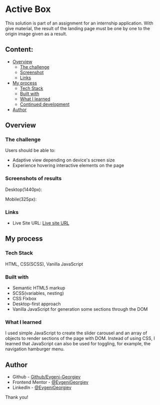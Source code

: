 # Active Box

This solution is part of an assignment for an internship application. With give material, the result of the landing page must be one by one to the origin image given as a result.

## Content:

- [Overview][1]
  - [The challenge][2]
  - [Screenshot][3]
  - [Links][4]
- [My process][5]
  - [Tech Stack][6]
  - [Built with][7]
  - [What I learned][8]
  - [Continued development][9]
- [Author][10]

## Overview

### The challenge

Users should be able to:

- Adaptive view depending on device's screen size
- Experience hovering interactive elements on the page

### Screenshots of results

Desktop(1440px):



Mobile(325px):



### Links
- Live Site URL: [Live site URL][11]

## My process

### Tech Stack

HTML, CSS(SCSS), Vanilla JavaScript

### Built with

- Semantic HTML5 markup
- SCSS(variables, nesting)
- CSS Flxbox
- Desktop-first approach
- Vanilla JavaScript for generation some sections through the DOM

### What I learned

I used simple JavaScript to create the slider carousel and an array of objects to render sections of the page with DOM. Instead of using CSS, I learned that JavaScript can also be used for toggling, for example, the navigation hamburger menu.

## Author

- Github - [Github/Evgeni-Georgiev][12]
- Frontend Mentor - [@EvgeniGeorgiev][13]
- LinkedIn - [@EvgeniGeorgiev][14]

Thank you!

[1]:	#overview
[2]:	#the-challenge
[3]:	#screenshot
[4]:	#links
[5]:	#my-process
[6]:	#tech-stack
[7]:	#built-with
[8]:	#what-i-learned
[9]:	#continued-development
[10]:	#author
[11]:	https://active-box-landing-page.netlify.app/
[12]:	https://github.com/Evgeni-Georgiev
[13]:	https://www.frontendmentor.io/profile/Evertrix
[14]:	https://www.linkedin.com/in/evgeni-georgiev-755921166/
